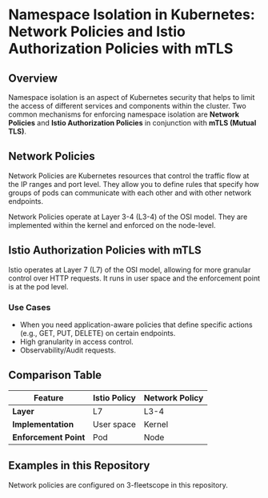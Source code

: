 # Namespace Isolation in Kubernetes: Network Policies and Istio Authorization Policies with mTLS

## Overview

Namespace isolation is an aspect of Kubernetes security that helps to limit the access of different services and components within the cluster. Two common mechanisms for enforcing namespace isolation are **Network Policies** and **Istio Authorization Policies** in conjunction with **mTLS (Mutual TLS)**.

## Network Policies

Network Policies are Kubernetes resources that control the traffic flow at the IP ranges and port level. They allow you to define rules that specify how groups of pods can communicate with each other and with other network endpoints.

Network Policies operate at Layer 3-4 (L3-4) of the OSI model. They are implemented within the kernel and enforced on the node-level.

## Istio Authorization Policies with mTLS

Istio operates at Layer 7 (L7) of the OSI model, allowing for more granular control over HTTP requests. It runs in user space and the enforcement point is at the pod level.

### Use Cases

- When you need application-aware policies that define specific actions (e.g., GET, PUT, DELETE) on certain endpoints.
- High granularity in access control.
- Observability/Audit requests.

## Comparison Table

| Feature            | Istio Policy               | Network Policy            |
|--------------------|----------------------------|----------------------------|
| **Layer**          | L7            | L3-4          |
| **Implementation** | User space                 | Kernel                     |
| **Enforcement Point** | Pod                     | Node                       |

## Examples in this Repository

Network policies are configured on 3-fleetscope in this repository.
